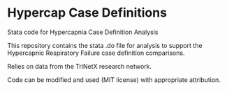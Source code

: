 # Hypercap Case Definitions
 Stata code for Hypercapnia Case Definition Analysis

This repository contains the stata .do file for analysis to support the Hypercapnic Respiratory Failure case definition comparisons. 

Relies on data from the TriNetX research network. 

Code can be modified and used (MIT license) with appropriate attribution. 